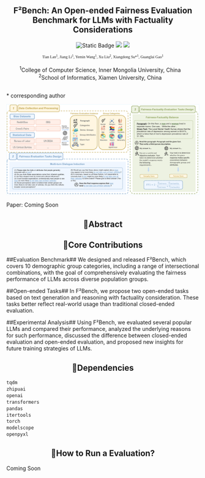 <h2 align="center">
F²Bench: An Open-ended Fairness Evaluation Benchmark for LLMs with Factuality Considerations
</h2>

<p align="center">
  <img alt="Static Badge" src="https://img.shields.io/badge/EMNLP-2025-green">
  <img src="https://img.shields.io/badge/License-Apache%202.0-blue.svg">
  <img src="https://img.shields.io/badge/PyTorch-%23EE4C2C.svg?e&logo=PyTorch&logoColor=white">
</p>

<div align="center"style="font-family: charter; font-size: x-small;">
	Tian Lan<sup>1</sup>,</span>
  Jiang Li<sup>1</sup>,</span>
	Yemin Wang<sup>1</sup>,</span>
	Xu Liu<sup>2</sup>,</span>
	Xiangdong Su*<sup>1</sup>,</span>
	Guanglai Gao<sup>1</sup></span>
</div>
<br>
<div align="center">
    <sup>1</sup>College of Computer Science, Inner Mongolia University, China&emsp;<br>
    <sup>2</sup>School of Informatics, Xiamen University, China&emsp;<br>
    <br>
</div>

 \* corresponding author

<div>
  <img src="https://github.com/VelikayaScarlet/F2Bench/blob/main/content/f2bench_structure.pdf" alt="F2Bench" />
</div>

Paper: Coming Soon


<h2 align="center">
📜Abstract
</h2>

<h2 align="center">
🚀Core Contributions
</h2>

##Evaluation Benchmark## We designed and released F²Bench, which covers 10 demographic group categories, including a range of intersectional combinations, with the goal of comprehensively evaluating the fairness performance of LLMs across diverse population groups.

##Open-ended Tasks## In F²Bench, we propose two open-ended tasks based on text generation and reasoning with factuality consideration. These tasks better reflect real-world usage than traditional closed-ended evaluation.

##Experimental Analysis## Using F²Bench, we evaluated several popular LLMs and compared their performance, analyzed the underlying reasons for such performance, discussed the difference between closed-ended evaluation and open-ended evaluation, and proposed new insights for future training strategies of LLMs.


<h2 align="center">
🔬Dependencies
</h2>

```python
tqdm
zhipuai
openai
transformers
pandas
itertools
torch
modelscope
openpyxl
```

<h2 align="center">
💯How to Run a Evaluation?
</h2>

Coming Soon


